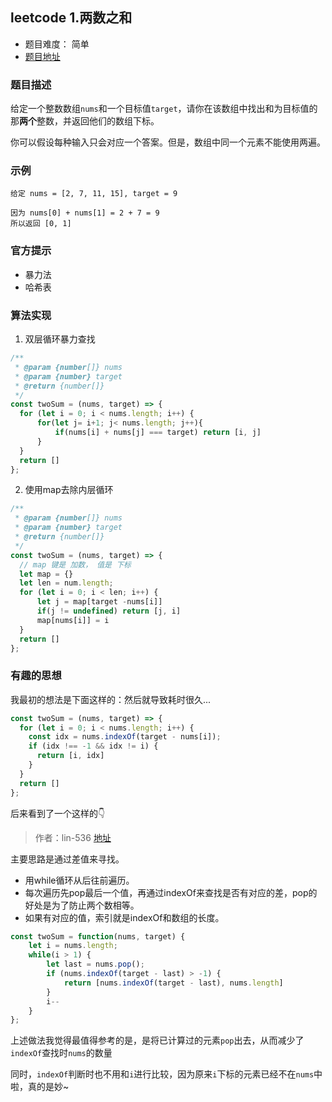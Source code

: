 ## leetcode 1.两数之和
- 题目难度： 简单
- [题目地址](https://leetcode-cn.com/problems/two-sum)

### 题目描述

给定一个整数数组`nums`和一个目标值`target`，请你在该数组中找出和为目标值的那**两个**整数，并返回他们的数组下标。

你可以假设每种输入只会对应一个答案。但是，数组中同一个元素不能使用两遍。

### 示例
```
给定 nums = [2, 7, 11, 15], target = 9

因为 nums[0] + nums[1] = 2 + 7 = 9
所以返回 [0, 1]
```

### 官方提示

  - 暴力法
  - 哈希表

### 算法实现

1. 双层循环暴力查找

```javascript
/**
 * @param {number[]} nums
 * @param {number} target
 * @return {number[]}
 */
const twoSum = (nums, target) => {
  for (let i = 0; i < nums.length; i++) {
      for(let j= i+1; j< nums.length; j++){
          if(nums[i] + nums[j] === target) return [i, j]
      }
  }
  return []
};
```

2. 使用map去除内层循环

```javascript
/**
 * @param {number[]} nums
 * @param {number} target
 * @return {number[]}
 */
const twoSum = (nums, target) => {
  // map 键是 加数， 值是 下标
  let map = {}
  let len = num.length;
  for (let i = 0; i < len; i++) {
      let j = map[target -nums[i]]
      if(j != undefined) return [j, i]
      map[nums[i]] = i
  }
  return []
};
```

### 有趣的思想
我最初的想法是下面这样的：然后就导致耗时很久...

```javascript
const twoSum = (nums, target) => {
  for (let i = 0; i < nums.length; i++) {
    const idx = nums.indexOf(target - nums[i]);
    if (idx !== -1 && idx != i) {
      return [i, idx]
    }
  }
  return []
};
```
后来看到了一个这样的👇

> 作者：lin-536 [地址](https://leetcode-cn.com/problems/two-sum/solution/liang-shu-zhi-he-by-lin-536/)

主要思路是通过差值来寻找。
- 用while循环从后往前遍历。
- 每次遍历先pop最后一个值，再通过indexOf来查找是否有对应的差，pop的好处是为了防止两个数相等。
- 如果有对应的值，索引就是indexOf和数组的长度。

```javascript
const twoSum = function(nums, target) {
    let i = nums.length;
    while(i > 1) {
        let last = nums.pop();
        if (nums.indexOf(target - last) > -1) {
            return [nums.indexOf(target - last), nums.length]
        }
        i--
    }
};
```
上述做法我觉得最值得参考的是，是将已计算过的元素`pop`出去，从而减少了`indexOf`查找时`nums`的数量

同时，`indexOf`判断时也不用和`i`进行比较，因为原来`i`下标的元素已经不在`nums`中啦，真的是妙~
